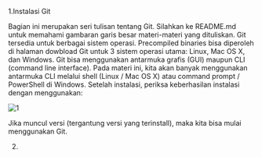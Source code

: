 1.Instalasi Git 

Bagian ini merupakan seri tulisan tentang Git. Silahkan ke README.md untuk memahami gambaran garis besar materi-materi yang dituliskan.
Git tersedia untuk berbagai sistem operasi. Precompiled binaries bisa diperoleh di halaman dowbload Git untuk 3 sistem operasi utama: Linux, Mac OS X, dan Windows. Git bisa menggunakan antarmuka grafis (GUI) maupun CLI (command line interface). Pada materi ini, kita akan banyak menggunakan antarmuka CLI melalui shell (Linux / Mac OS X) atau command prompt / PowerShell di Windows. Setelah instalasi, periksa keberhasilan instalasi dengan menggunakan:

![1](https://user-images.githubusercontent.com/99378514/155460971-777fb229-b7f3-4750-8d8b-5c6076f2814b.jpg)

Jika muncul versi (tergantung versi yang terinstall), maka kita bisa mulai menggunakan Git.

2. 
